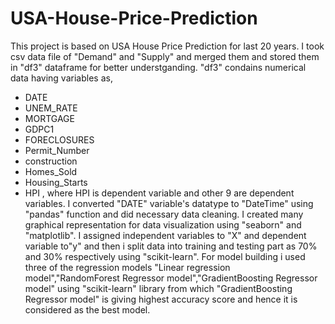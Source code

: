 # USA-House-Price-Prediction
This project is based on USA House Price Prediction for last 20 years.
I took csv data file of "Demand" and "Supply" and merged them and stored them in "df3" dataframe for better understganding. "df3" condains numerical data having variables as,                                                                                                        
- DATE	                                                                            
- UNEM_RATE                                                                           
- MORTGAGE 	                                                                   
- GDPC1	                                                                               
- FORECLOSURES                                                                                        
- Permit_Number                                                                               
- construction                                                                 
- Homes_Sold	                                                                                            
- Housing_Starts
- HPI  ,
where HPI is dependent variable and other 9 are dependent variables.
I converted "DATE" variable's datatype to "DateTime" using "pandas" function and did necessary data cleaning.
I created many graphical representation for data visualization using "seaborn" and "matplotlib".
I assigned independent variables to "X" and dependent variable to"y" and then i split data into training and testing part as 70% and 30%  respectively using "scikit-learn".
For model building i used three of the regression models "Linear regression model","RandomForest Regressor model","GradientBoosting Regressor model" using "scikit-learn" library from which "GradientBoosting Regressor model" is giving highest accuracy score and hence it is considered as the best model.
